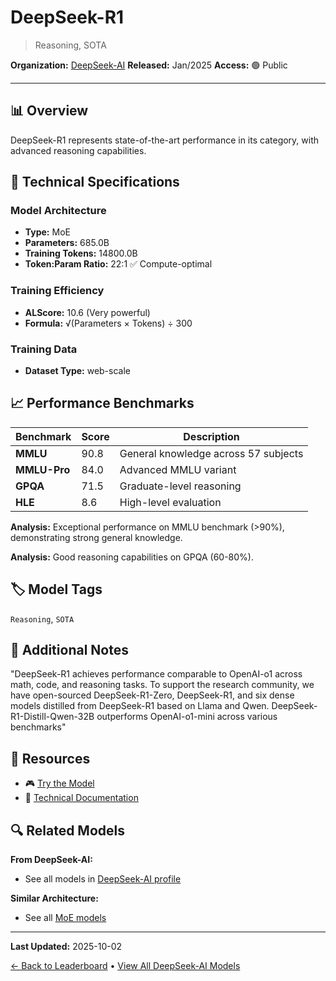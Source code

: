# DeepSeek-R1

> Reasoning, SOTA

**Organization:** [DeepSeek-AI](../../labs/deepseek-ai.md)
**Released:** Jan/2025
**Access:** 🟢 Public

---

## 📊 Overview

DeepSeek-R1 represents state-of-the-art performance in its category, with advanced reasoning capabilities.

## 🔧 Technical Specifications

### Model Architecture
- **Type:** MoE
- **Parameters:** 685.0B
- **Training Tokens:** 14800.0B
- **Token:Param Ratio:** 22:1 ✅ Compute-optimal

### Training Efficiency
- **ALScore:** 10.6 (Very powerful)
- **Formula:** √(Parameters × Tokens) ÷ 300

### Training Data
- **Dataset Type:** web-scale

## 📈 Performance Benchmarks

| Benchmark | Score | Description |
|-----------|-------|-------------|
| **MMLU** | 90.8 | General knowledge across 57 subjects |
| **MMLU-Pro** | 84.0 | Advanced MMLU variant |
| **GPQA** | 71.5 | Graduate-level reasoning |
| **HLE** | 8.6 | High-level evaluation |

**Analysis:** Exceptional performance on MMLU benchmark (>90%), demonstrating strong general knowledge.

**Analysis:** Good reasoning capabilities on GPQA (60-80%).

## 🏷️ Model Tags

`Reasoning`, `SOTA`

## 📝 Additional Notes

"DeepSeek-R1 achieves performance comparable to OpenAI-o1 across math, code, and reasoning tasks. To support the research community, we have open-sourced DeepSeek-R1-Zero, DeepSeek-R1, and six dense models distilled from DeepSeek-R1 based on Llama and Qwen. DeepSeek-R1-Distill-Qwen-32B outperforms OpenAI-o1-mini across various benchmarks"

## 🔗 Resources

- 🎮 [Try the Model](https://chat.deepseek.com/)
- 📄 [Technical Documentation](https://github.com/deepseek-ai/DeepSeek-R1/blob/main/DeepSeek_R1.pdf)

## 🔍 Related Models

**From DeepSeek-AI:**
- See all models in [DeepSeek-AI profile](../../labs/deepseek-ai.md)

**Similar Architecture:**
- See all [MoE models](../../architectures/moe.md)

---

**Last Updated:** 2025-10-02

[← Back to Leaderboard](../../README.md) • [View All DeepSeek-AI Models](../../labs/deepseek-ai.md)
